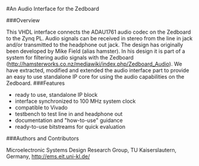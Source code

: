 #An Audio Interface for the Zedboard

###Overview

This VHDL interface connects the ADAU1761 audio codec on the Zedboard to the Zynq PL. Audio signals can be received in stereo from the line in jack and/or transmitted to the headphone out jack. The design has originally been developed by Mike Field (alias hamster). In his design it is part of a system for filtering audio signals with the Zedboard (http://hamsterworks.co.nz/mediawiki/index.php/Zedboard_Audio). We have extracted, modified and extended the audio interface part to provide an easy to use standalone IP core for using the audio capabilities on the Zedboard.
###Features

* ready to use, standalone IP block
* interface synchronized to 100 MHz system clock
* compatible to Vivado
* testbench to test line in and headphone out
* documentation and "how-to-use" guidance
* ready-to-use bitstreams for quick evaluation

###Authors and Contributors

Microelectronic Systems Design Research Group, TU Kaiserslautern, Germany, http://ems.eit.uni-kl.de/

